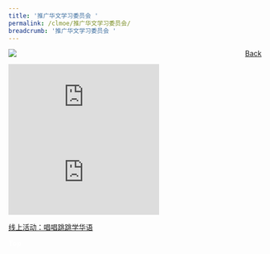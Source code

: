 ```yaml
---
title: '推广华文学习委员会 '
permalink: /clmoe/推广华文学习委员会/
breadcrumb: '推广华文学习委员会 '
---
```


<!-- Global site tag (gtag.js) - Google Ads: 726049306 -->
<script async src="https://www.googletagmanager.com/gtag/js?id=AW-726049306"></script>
<script>
  window.dataLayer = window.dataLayer || [];
  function gtag(){dataLayer.push(arguments);}
  gtag('js', new Date());

  gtag('config', 'AW-726049306');
</script>
<a href="/exhibits/华文学习展示区-chinese-exhibitions-e/community-partners/" style="float:right;">Back</a>
 <img src="/images/MTLS2021_Poster_CPCLL_CL_V4.jpg"> <br/>
<div class="video-container">
  <iframe src="https://www.youtube.com/embed/Zv2at8j-YSo" frameborder="0" allow="accelerometer; autoplay; encrypted-media; gyroscope; picture-in-picture" allowfullscreen></iframe></div>

  <div class="video-container">
  <iframe src="https://www.youtube.com/embed/M4rYVs1S_L4" frameborder="0" allow="accelerometer; autoplay; encrypted-media; gyroscope; picture-in-picture" allowfullscreen></iframe></div>

<a href=" http://www.cpcllmtls21.com/ " target="_blank">线上活动：唱唱跳跳学华语</a>
<div class="btntop"><a href="#top" style="text-decoration:none;"><span style="color:white"><b>Top</b></span></a></div>
